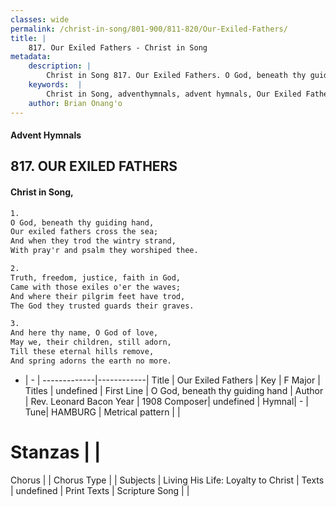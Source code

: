 ```yaml
---
classes: wide
permalink: /christ-in-song/801-900/811-820/Our-Exiled-Fathers/
title: |
    817. Our Exiled Fathers - Christ in Song
metadata:
    description: |
        Christ in Song 817. Our Exiled Fathers. O God, beneath thy guiding hand, Our exiled fathers cross the sea; And when they trod the wintry strand, With pray'r and psalm they worshiped thee.
    keywords:  |
        Christ in Song, adventhymnals, advent hymnals, Our Exiled Fathers, O God, beneath thy guiding hand. 
    author: Brian Onang'o
---
```


#### Advent Hymnals
## 817. OUR EXILED FATHERS
####  Christ in Song,

```txt
1.
O God, beneath thy guiding hand,
Our exiled fathers cross the sea;
And when they trod the wintry strand,
With pray'r and psalm they worshiped thee.

2.
Truth, freedom, justice, faith in God,
Came with those exiles o'er the waves;
And where their pilgrim feet have trod,
The God they trusted guards their graves.

3.
And here thy name, O God of love,
May we, their children, still adorn,
Till these eternal hills remove,
And spring adorns the earth no more.

```

- |   -  |
-------------|------------|
Title | Our Exiled Fathers |
Key | F Major |
Titles | undefined |
First Line | O God, beneath thy guiding hand |
Author | Rev. Leonard Bacon
Year | 1908
Composer| undefined |
Hymnal|  - |
Tune| HAMBURG |
Metrical pattern | |
# Stanzas |  |
Chorus |  |
Chorus Type |  |
Subjects | Living His Life: Loyalty to Christ |
Texts | undefined |
Print Texts | 
Scripture Song |  |
    
